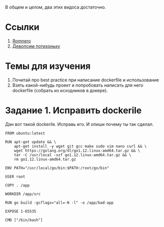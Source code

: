 В общем и целом, два этих видоса достаточно.
# Ссылки
1. [Romnero](https://www.youtube.com/playlist?list=PLqVeG_R3qMSwjnkMUns_Yc4zF_PtUZmB-)
2. [Девопсим потихоньку](https://www.youtube.com/watch?v=t4PEoHAvf1A)
# Темы для изучения
1. Почитай про best practice при написание dockerfile и использование 
2. Взять какой-нибудь проект и попробовать написать для него dockerfile (собрать из исходников в докере).
# Задание 1. Исправить dockerile
Дан вот такой dockerile. Исправь его. И опиши почему ты так сделал.
```
FROM ubuntu:latest

RUN apt-get update && \
    apt-get install -y wget git gcc make sudo vim nano curl && \
    wget https://golang.org/dl/go1.12.linux-amd64.tar.gz && \
    tar -C /usr/local -xzf go1.12.linux-amd64.tar.gz && \
    rm go1.12.linux-amd64.tar.gz
    
ENV PATH="/usr/local/go/bin:$PATH:/root/go/bin"

USER root

COPY . /app

WORKDIR /app/src

RUN go build -gcflags="all=-N -l" -o /app/bad-app

EXPOSE 1-65535

CMD ["/bin/bash"]
```